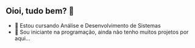 ## Oioi, tudo bem? 🌼

- 💟 Estou cursando Análise e Desenvolvimento de Sistemas
- 👾 Sou iniciante na programação, ainda não tenho muitos projetos por aqui...
